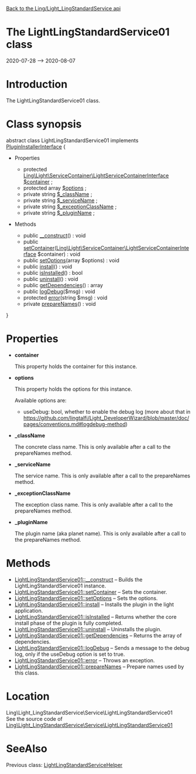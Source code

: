 [Back to the Ling/Light_LingStandardService api](https://github.com/lingtalfi/Light_LingStandardService/blob/master/doc/api/Ling/Light_LingStandardService.md)



The LightLingStandardService01 class
================
2020-07-28 --> 2020-08-07






Introduction
============

The LightLingStandardService01 class.



Class synopsis
==============


abstract class <span class="pl-k">LightLingStandardService01</span> implements [PluginInstallerInterface](https://github.com/lingtalfi/Light_PluginInstaller/blob/master/doc/api/Ling/Light_PluginInstaller/PluginInstaller/PluginInstallerInterface.md) {

- Properties
    - protected [Ling\Light\ServiceContainer\LightServiceContainerInterface](https://github.com/lingtalfi/Light/blob/master/doc/api/Ling/Light/ServiceContainer/LightServiceContainerInterface.md) [$container](#property-container) ;
    - protected array [$options](#property-options) ;
    - private string [$_className](#property-_className) ;
    - private string [$_serviceName](#property-_serviceName) ;
    - private string [$_exceptionClassName](#property-_exceptionClassName) ;
    - private string [$_pluginName](#property-_pluginName) ;

- Methods
    - public [__construct](https://github.com/lingtalfi/Light_LingStandardService/blob/master/doc/api/Ling/Light_LingStandardService/Service/LightLingStandardService01/__construct.md)() : void
    - public [setContainer](https://github.com/lingtalfi/Light_LingStandardService/blob/master/doc/api/Ling/Light_LingStandardService/Service/LightLingStandardService01/setContainer.md)([Ling\Light\ServiceContainer\LightServiceContainerInterface](https://github.com/lingtalfi/Light/blob/master/doc/api/Ling/Light/ServiceContainer/LightServiceContainerInterface.md) $container) : void
    - public [setOptions](https://github.com/lingtalfi/Light_LingStandardService/blob/master/doc/api/Ling/Light_LingStandardService/Service/LightLingStandardService01/setOptions.md)(array $options) : void
    - public [install](https://github.com/lingtalfi/Light_LingStandardService/blob/master/doc/api/Ling/Light_LingStandardService/Service/LightLingStandardService01/install.md)() : void
    - public [isInstalled](https://github.com/lingtalfi/Light_LingStandardService/blob/master/doc/api/Ling/Light_LingStandardService/Service/LightLingStandardService01/isInstalled.md)() : bool
    - public [uninstall](https://github.com/lingtalfi/Light_LingStandardService/blob/master/doc/api/Ling/Light_LingStandardService/Service/LightLingStandardService01/uninstall.md)() : void
    - public [getDependencies](https://github.com/lingtalfi/Light_LingStandardService/blob/master/doc/api/Ling/Light_LingStandardService/Service/LightLingStandardService01/getDependencies.md)() : array
    - public [logDebug](https://github.com/lingtalfi/Light_LingStandardService/blob/master/doc/api/Ling/Light_LingStandardService/Service/LightLingStandardService01/logDebug.md)($msg) : void
    - protected [error](https://github.com/lingtalfi/Light_LingStandardService/blob/master/doc/api/Ling/Light_LingStandardService/Service/LightLingStandardService01/error.md)(string $msg) : void
    - private [prepareNames](https://github.com/lingtalfi/Light_LingStandardService/blob/master/doc/api/Ling/Light_LingStandardService/Service/LightLingStandardService01/prepareNames.md)() : void

}




Properties
=============

- <span id="property-container"><b>container</b></span>

    This property holds the container for this instance.
    
    

- <span id="property-options"><b>options</b></span>

    This property holds the options for this instance.
    
    Available options are:
    - useDebug: bool, whether to enable the debug log (more about that in https://github.com/lingtalfi/Light_DeveloperWizard/blob/master/doc/pages/conventions.md#logdebug-method)
    
    

- <span id="property-_className"><b>_className</b></span>

    The concrete class name.
    This is only available after a call to the prepareNames method.
    
    

- <span id="property-_serviceName"><b>_serviceName</b></span>

    The service name.
    This is only available after a call to the prepareNames method.
    
    

- <span id="property-_exceptionClassName"><b>_exceptionClassName</b></span>

    The exception class name.
    This is only available after a call to the prepareNames method.
    
    

- <span id="property-_pluginName"><b>_pluginName</b></span>

    The plugin name (aka planet name).
    This is only available after a call to the prepareNames method.
    
    



Methods
==============

- [LightLingStandardService01::__construct](https://github.com/lingtalfi/Light_LingStandardService/blob/master/doc/api/Ling/Light_LingStandardService/Service/LightLingStandardService01/__construct.md) &ndash; Builds the LightLingStandardService01 instance.
- [LightLingStandardService01::setContainer](https://github.com/lingtalfi/Light_LingStandardService/blob/master/doc/api/Ling/Light_LingStandardService/Service/LightLingStandardService01/setContainer.md) &ndash; Sets the container.
- [LightLingStandardService01::setOptions](https://github.com/lingtalfi/Light_LingStandardService/blob/master/doc/api/Ling/Light_LingStandardService/Service/LightLingStandardService01/setOptions.md) &ndash; Sets the options.
- [LightLingStandardService01::install](https://github.com/lingtalfi/Light_LingStandardService/blob/master/doc/api/Ling/Light_LingStandardService/Service/LightLingStandardService01/install.md) &ndash; Installs the plugin in the light application.
- [LightLingStandardService01::isInstalled](https://github.com/lingtalfi/Light_LingStandardService/blob/master/doc/api/Ling/Light_LingStandardService/Service/LightLingStandardService01/isInstalled.md) &ndash; Returns whether the core install phase of the plugin is fully completed.
- [LightLingStandardService01::uninstall](https://github.com/lingtalfi/Light_LingStandardService/blob/master/doc/api/Ling/Light_LingStandardService/Service/LightLingStandardService01/uninstall.md) &ndash; Uninstalls the plugin.
- [LightLingStandardService01::getDependencies](https://github.com/lingtalfi/Light_LingStandardService/blob/master/doc/api/Ling/Light_LingStandardService/Service/LightLingStandardService01/getDependencies.md) &ndash; Returns the array of dependencies.
- [LightLingStandardService01::logDebug](https://github.com/lingtalfi/Light_LingStandardService/blob/master/doc/api/Ling/Light_LingStandardService/Service/LightLingStandardService01/logDebug.md) &ndash; Sends a message to the debug log, only if the useDebug option is set to true.
- [LightLingStandardService01::error](https://github.com/lingtalfi/Light_LingStandardService/blob/master/doc/api/Ling/Light_LingStandardService/Service/LightLingStandardService01/error.md) &ndash; Throws an exception.
- [LightLingStandardService01::prepareNames](https://github.com/lingtalfi/Light_LingStandardService/blob/master/doc/api/Ling/Light_LingStandardService/Service/LightLingStandardService01/prepareNames.md) &ndash; Prepare names used by this class.





Location
=============
Ling\Light_LingStandardService\Service\LightLingStandardService01<br>
See the source code of [Ling\Light_LingStandardService\Service\LightLingStandardService01](https://github.com/lingtalfi/Light_LingStandardService/blob/master/Service/LightLingStandardService01.php)



SeeAlso
==============
Previous class: [LightLingStandardServiceHelper](https://github.com/lingtalfi/Light_LingStandardService/blob/master/doc/api/Ling/Light_LingStandardService/Helper/LightLingStandardServiceHelper.md)<br>
